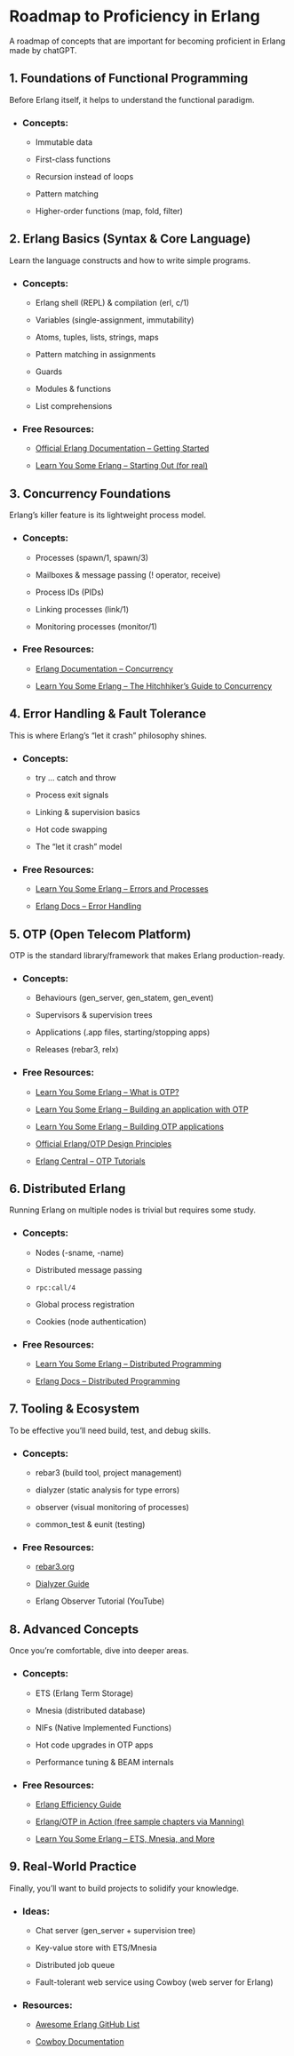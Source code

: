 # Roadmap to Proficiency in Erlang

A roadmap of concepts that are important for becoming proficient in Erlang made by chatGPT.

## 1. Foundations of Functional Programming

Before Erlang itself, it helps to understand the functional paradigm.

- ### Concepts:

  - Immutable data

  - First-class functions

  - Recursion instead of loops

  - Pattern matching

  - Higher-order functions (map, fold, filter)

## 2. Erlang Basics (Syntax & Core Language)

Learn the language constructs and how to write simple programs.

- ### Concepts:

  - Erlang shell (REPL) & compilation (erl, c/1)

  - Variables (single-assignment, immutability)

  - Atoms, tuples, lists, strings, maps

  - Pattern matching in assignments

  - Guards

  - Modules & functions

  - List comprehensions

- ### Free Resources:

  - [Official Erlang Documentation – Getting Started](https://www.erlang.org/doc/getting_started/intro.html)

  - [Learn You Some Erlang – Starting Out (for real)](https://learnyousomeerlang.com/starting-out-for-real)

## 3. Concurrency Foundations

Erlang’s killer feature is its lightweight process model.

- ### Concepts:

  - Processes (spawn/1, spawn/3)

  - Mailboxes & message passing (! operator, receive)

  - Process IDs (PIDs)

  - Linking processes (link/1)

  - Monitoring processes (monitor/1)

- ### Free Resources:

  - [Erlang Documentation – Concurrency](https://www.erlang.org/doc/getting_started/conc_prog.html)

  - [Learn You Some Erlang – The Hitchhiker’s Guide to Concurrency](https://learnyousomeerlang.com/the-hitchhikers-guide-to-concurrency)

## 4. Error Handling & Fault Tolerance

This is where Erlang’s “let it crash” philosophy shines.

- ### Concepts:

  - try … catch and throw

  - Process exit signals

  - Linking & supervision basics

  - Hot code swapping

  - The “let it crash” model

- ### Free Resources:

  - [Learn You Some Erlang – Errors and Processes](https://learnyousomeerlang.com/errors-and-processes)

  - [Erlang Docs – Error Handling](https://www.erlang.org/doc/reference_manual/errors.html)

## 5. OTP (Open Telecom Platform)

OTP is the standard library/framework that makes Erlang production-ready.

- ### Concepts:

  - Behaviours (gen_server, gen_statem, gen_event)

  - Supervisors & supervision trees

  - Applications (.app files, starting/stopping apps)

  - Releases (rebar3, relx)

- ### Free Resources:

  - [Learn You Some Erlang – What is OTP?](https://learnyousomeerlang.com/what-is-otp)

  - [Learn You Some Erlang – Building an application with OTP](https://learnyousomeerlang.com/building-applications-with-otp)

  - [Learn You Some Erlang – Building OTP applications](https://learnyousomeerlang.com/building-otp-applications)

  - [Official Erlang/OTP Design Principles](https://www.erlang.org/doc/design_principles/des_princ.html)

  - [Erlang Central – OTP Tutorials](https://erlangcentral.org/)

## 6. Distributed Erlang

Running Erlang on multiple nodes is trivial but requires some study.

- ### Concepts:

  - Nodes (-sname, -name)

  - Distributed message passing

  - ``rpc:call/4``

  - Global process registration

  - Cookies (node authentication)

- ### Free Resources:

  - [Learn You Some Erlang – Distributed Programming](https://learnyousomeerlang.com/distributed-otp-applications)

  - [Erlang Docs – Distributed Programming](https://www.erlang.org/doc/reference_manual/distributed.html)

## 7. Tooling & Ecosystem

To be effective you’ll need build, test, and debug skills.

- ### Concepts:

  - rebar3 (build tool, project management)

  - dialyzer (static analysis for type errors)

  - observer (visual monitoring of processes)

  - common_test & eunit (testing)

- ### Free Resources:

  - [rebar3.org](https://rebar3.org/)

  - [Dialyzer Guide](https://learnyousomeerlang.com/dialyzer)

  - Erlang Observer Tutorial (YouTube)

## 8. Advanced Concepts

Once you’re comfortable, dive into deeper areas.

- ### Concepts:

  - ETS (Erlang Term Storage)

  - Mnesia (distributed database)

  - NIFs (Native Implemented Functions)

  - Hot code upgrades in OTP apps

  - Performance tuning & BEAM internals

- ### Free Resources:

  - [Erlang Efficiency Guide](https://www.erlang.org/doc/efficiency_guide/users_guide.html)

  - [Erlang/OTP in Action (free sample chapters via Manning)](https://www.manning.com/books/erlang-and-otp-in-action)

  - [Learn You Some Erlang – ETS, Mnesia, and More](https://learnyousomeerlang.com/content#the-road-to-advanced)

## 9. Real-World Practice

Finally, you’ll want to build projects to solidify your knowledge.

- ### Ideas:

  - Chat server (gen_server + supervision tree)

  - Key-value store with ETS/Mnesia

  - Distributed job queue

  - Fault-tolerant web service using Cowboy (web server for Erlang)

- ### Resources:

  - [Awesome Erlang GitHub List](https://github.com/drobakowski/awesome-erlang)

  - [Cowboy Documentation](https://ninenines.eu/docs/en/cowboy/)

